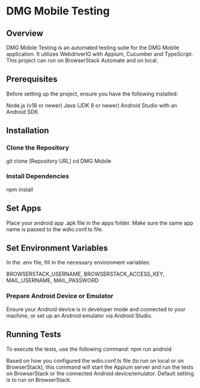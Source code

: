 # DMG Mobile Testing

## Overview

DMG Mobile Testing is an automated testing suite for the DMG Mobile application. It utilizes WebdriverIO with Appium, Cucumber and TypeScript. This project can run on BrowserStack Automate and on local.

## Prerequisites
Before setting up the project, ensure you have the following installed:

Node.js (v18 or newer)
Java (JDK 8 or newer)
Android Studio with an Android SDK


## Installation

### Clone the Repository

git clone [Repository URL]
cd DMG Mobile 

### Install Dependencies

npm install

## Set Apps

Place your android app .apk file in the apps folder. Make sure the same app name is passed to the wdio.conf.ts file.

## Set Environment Variables

In the .env file, fill in the necessary environment variables:

BROWSERSTACK_USERNAME,
BROWSERSTACK_ACCESS_KEY,
MAIL_USERNAME,
MAIL_PASSWORD

### Prepare Android Device or Emulator

Ensure your Android device is in developer mode and connected to your machine, or set up an Android emulator via Android Studio.

## Running Tests

To execute the tests, use the following command:
npm run android

Based on how you configured the wdio.conf.ts file (to run on local or on BrowserStack), this command will start the Appium server and run the tests on BrowserStack or the connected Android device/emulator.
Default setting is to run on BrowserStack.
